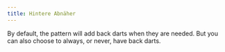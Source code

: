 ```yaml
---
title: Hintere Abnäher
---
```


By default, the pattern will add back darts when they are needed. But you can also choose to always, or never, have back darts.
